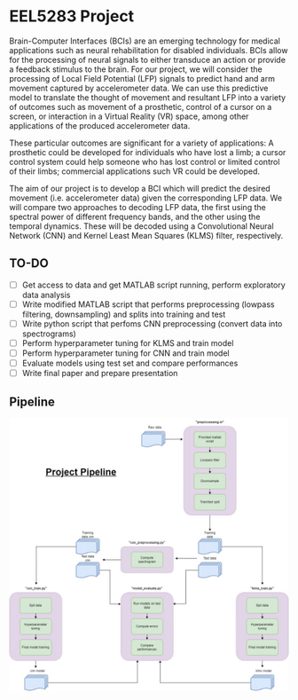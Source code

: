 # EEL5283 Project

Brain-Computer Interfaces (BCIs) are an emerging technology for medical applications such as neural rehabilitation for disabled individuals. BCIs allow for the processing of neural signals to either transduce an action or provide a feedback stimulus to the brain. For our project, we will consider the processing of Local Field Potential (LFP) signals to predict hand and arm movement captured by accelerometer data. We can use this predictive model to translate the thought of movement and resultant LFP into a variety of outcomes such as movement of a prosthetic, control of a cursor on a screen, or interaction in a Virtual Reality (VR) space, among other applications of the produced accelerometer data.

These particular outcomes are significant for a variety of applications: A prosthetic could be developed for individuals who have lost a limb; a cursor control system could help someone who has lost control or limited control of their limbs; commercial applications such VR could be developed.

The aim of our project is to develop a BCI which will predict the desired movement (i.e. accelerometer data) given the corresponding LFP data. We will compare two approaches to decoding LFP data, the first using the spectral power of different frequency bands, and the other using the temporal dynamics. These will be decoded using a Convolutional Neural Network (CNN) and Kernel Least Mean Squares (KLMS) filter, respectively.

## TO-DO

- [ ] Get access to data and get MATLAB script running, perform exploratory data analysis
- [ ] Write modified MATLAB script that performs preprocessing (lowpass filtering, downsampling) and splits into training and test
- [ ] Write python script that perfoms CNN preprocessing (convert data into spectrograms)
- [ ] Perform hyperparameter tuning for KLMS and train model
- [ ] Perform hyperparameter tuning for CNN and train model
- [ ] Evaluate models using test set and compare performances
- [ ] Write final paper and prepare presentation

## Pipeline

![pipeline](/project_pipeline.jpg?raw=true)